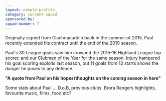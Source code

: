 ```yaml
---
layout: people-profile
category: current-squad
sponsored-by: 
squad-number: 7
---
```

Originally signed from Clachnacuddin back in the summer of 2015, Paul recently extended his contract until the end of the 2019 season.

 Paul's 30 League goals saw him crowned the 2015-16 Highland League top scorer, and our Clubman of the Year for the same season. Injury hampered his goal scoring exploits last season, but 11 goals from 13 starts shows the danger he poses to any defence.

 **"A quote from Paul on his hopes/thoughts on the coming season in here"**

 Some stats about Paul ... D.o.B, previous clubs, Brora Rangers highlights, favourite music, films, food etc?
